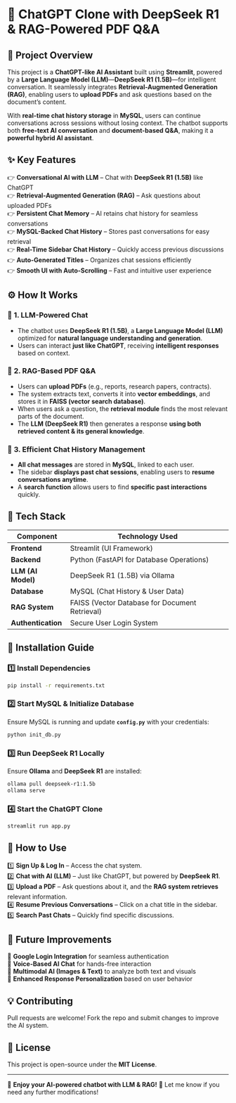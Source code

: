 # 🚀 ChatGPT Clone with DeepSeek R1 & RAG-Powered PDF Q&A  

## 📌 Project Overview  
This project is a **ChatGPT-like AI Assistant** built using **Streamlit**, powered by a **Large Language Model (LLM)**—**DeepSeek R1 (1.5B)**—for intelligent conversation. It seamlessly integrates **Retrieval-Augmented Generation (RAG)**, enabling users to **upload PDFs** and ask questions based on the document’s content.  

With **real-time chat history storage** in **MySQL**, users can continue conversations across sessions without losing context. The chatbot supports both **free-text AI conversation** and **document-based Q&A**, making it a **powerful hybrid AI assistant**.  

## ✨ Key Features  
👉 **Conversational AI with LLM** – Chat with **DeepSeek R1 (1.5B)** like ChatGPT  
👉 **Retrieval-Augmented Generation (RAG)** – Ask questions about uploaded PDFs  
👉 **Persistent Chat Memory** – AI retains chat history for seamless conversations  
👉 **MySQL-Backed Chat History** – Stores past conversations for easy retrieval  
👉 **Real-Time Sidebar Chat History** – Quickly access previous discussions  
👉 **Auto-Generated Titles** – Organizes chat sessions efficiently  
👉 **Smooth UI with Auto-Scrolling** – Fast and intuitive user experience  

## ⚙️ How It Works  

### 🔹 **1. LLM-Powered Chat**  
- The chatbot uses **DeepSeek R1 (1.5B)**, a **Large Language Model (LLM)** optimized for **natural language understanding and generation**.  
- Users can interact **just like ChatGPT**, receiving **intelligent responses** based on context.  

### 🔹 **2. RAG-Based PDF Q&A**  
- Users can **upload PDFs** (e.g., reports, research papers, contracts).  
- The system extracts text, converts it into **vector embeddings**, and stores it in **FAISS (vector search database)**.  
- When users ask a question, the **retrieval module** finds the most relevant parts of the document.  
- The **LLM (DeepSeek R1)** then generates a response **using both retrieved content & its general knowledge**.  

### 🔹 **3. Efficient Chat History Management**  
- **All chat messages** are stored in **MySQL**, linked to each user.  
- The sidebar **displays past chat sessions**, enabling users to **resume conversations anytime**.  
- A **search function** allows users to find **specific past interactions** quickly.  

## 🏰 Tech Stack  
| Component   | Technology Used   |  
|------------|------------------|  
| **Frontend**  | Streamlit (UI Framework)  |  
| **Backend**  | Python (FastAPI for Database Operations)  |  
| **LLM (AI Model)**  | DeepSeek R1 (1.5B) via Ollama  |  
| **Database**  | MySQL (Chat History & User Data)  |  
| **RAG System**  | FAISS (Vector Database for Document Retrieval)  |  
| **Authentication**  | Secure User Login System  |  

## 📌 Installation Guide  

### 1️⃣ **Install Dependencies**  
```bash  
pip install -r requirements.txt  
```  

### 2️⃣ **Start MySQL & Initialize Database**  
Ensure MySQL is running and update **`config.py`** with your credentials:  
```bash  
python init_db.py
```  

### 3️⃣ **Run DeepSeek R1 Locally**  
Ensure **Ollama** and **DeepSeek R1** are installed:  
```bash  
ollama pull deepseek-r1:1.5b  
ollama serve  
```  

### 4️⃣ **Start the ChatGPT Clone**  
```bash  
streamlit run app.py  
```  

## 📝 How to Use  
1️⃣ **Sign Up & Log In** – Access the chat system.  
2️⃣ **Chat with AI (LLM)** – Just like ChatGPT, but powered by **DeepSeek R1**.  
3️⃣ **Upload a PDF** – Ask questions about it, and the **RAG system retrieves** relevant information.  
4️⃣ **Resume Previous Conversations** – Click on a chat title in the sidebar.  
5️⃣ **Search Past Chats** – Quickly find specific discussions.  

## 🚀 Future Improvements  
🔹 **Google Login Integration** for seamless authentication  
🔹 **Voice-Based AI Chat** for hands-free interaction  
🔹 **Multimodal AI (Images & Text)** to analyze both text and visuals  
🔹 **Enhanced Response Personalization** based on user behavior  

## 💡 Contributing  
Pull requests are welcome! Fork the repo and submit changes to improve the AI system.  

## 🐝 License  
This project is open-source under the **MIT License**.  

---  

🎉 **Enjoy your AI-powered chatbot with LLM & RAG!** 🚀 Let me know if you need any further modifications!

